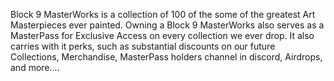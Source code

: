 Block 9 MasterWorks is a collection of 100 of the some of the greatest Art Masterpieces ever painted. Owning a Block 9 MasterWorks also serves as a MasterPass for Exclusive Access on every collection we ever drop. It also carries with it perks, such as substantial discounts on our future Collections, Merchandise, MasterPass holders channel in discord, Airdrops, and more.... 
